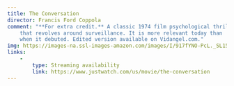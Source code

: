 ```yaml
---
title: The Conversation
director: Francis Ford Coppola
comment: "**For extra credit.** A classic 1974 film psychological thriller starring Gene Hackman
    that revolves around surveillance. It is more relevant today than
    when it debuted. Edited version available on Vidangel.com."
img: https://images-na.ssl-images-amazon.com/images/I/917fYNO-PcL._SL1500_.jpg
links:
    -
        type: Streaming availability
        link: https://www.justwatch.com/us/movie/the-conversation
---
```

